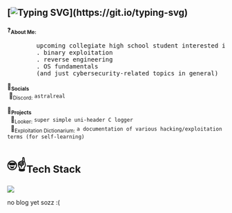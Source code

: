 ## [![Typing SVG](https://readme-typing-svg.demolab.com?font=Iosevka+Nerd+Font&duration=3000&pause=1000&color=9CAF88FA&random=true&width=435&lines=welcome+(back)%2C+astral+here+!!)](https://git.io/typing-svg)
<p>
    ❓<sub><strong>About Me:</strong></sub>
    <pre>
        upcoming collegiate high school student interested in:
        . binary exploitation
        . reverse engineering
        . OS fundamentals
        (and just cybersecurity-related topics in general)</pre>
</p>

<p>
    💬<sub><strong>Socials</strong></sub><br>
&nbsp;🐷<sub>Discord:</sub> <code>astralreal</code>
    
</p>

<p>
    🧰<sub><strong>Projects</strong></sub><br>
    &nbsp; 📜<sub>Looker:</sub> <code>super simple uni-header C logger</code><br>
    &nbsp; 📕<sub>Exploitation Dictionarium:</sub> <code>a documentation of various hacking/exploitation terms (for self-learning)</code>
</p>

#  🤓☝️<sub><strong>Tech Stack</strong></sub></br>
  [![](https://skillicons.dev/icons?i=python,c,cpp,rust,powershell,windows,neovim,vscode,visualstudio)](https://skillicons.dev)


no blog yet sozz :(
